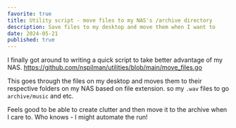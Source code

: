 ```yaml
---
favorite: true
title: Utility script - move files to my NAS's /archive directory
description: Save files to my desktop and move them when I want to
date: 2024-05-21
published: true
---
```

I finally got around to writing a quick script to take better advantage of my NAS. 
https://github.com/nspilman/utilities/blob/main/move_files.go

This goes through the files on my desktop and moves them to their respective folders on my NAS based on file extension. so my `.wav` files to go `archive/music` and etc. 

Feels good to be able to create clutter and then move it to the archive when I care to. Who knows - I might automate the run! 